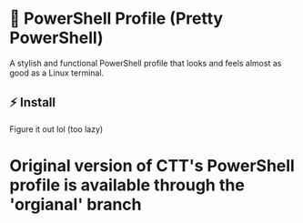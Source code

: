# 🎨 PowerShell Profile (Pretty PowerShell)

A stylish and functional PowerShell profile that looks and feels almost as good as a Linux terminal.

## ⚡ Install

Figure it out lol (too lazy)

# Original version of CTT's PowerShell profile is available through the 'orgianal' branch
